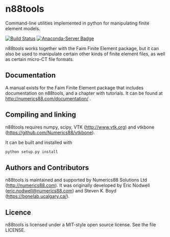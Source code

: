 # n88tools

Command-line utilities implemented in python for manipulating finite element models.

[![Build Status](https://dev.azure.com/babesler/n88/_apis/build/status/Numerics88.n88tools?branchName=master)](https://dev.azure.com/babesler/n88/_build/latest?definitionId=11&branchName=master)
[![Anaconda-Server Badge](https://anaconda.org/numerics88/n88tools/badges/installer/conda.svg)](https://anaconda.org/Numerics88/n88tools/)

n88tools works together with the Faim Finite Element package, but it can also be
used to manipulate certain other kinds of finite element files, as well as certain
micro-CT file formats.

## Documentation

A manual exists for the Faim Finite Element package that includes documentation on n88tools,
and a chapter with tutorials. It can be found at http://numerics88.com/documentation/ .

## Compiling and linking

n88tools requires numpy, scipy, VTK (http://www.vtk.org) and
vtkbone (https://github.com/Numerics88/vtkbone).

It can be built and installed with

```sh
python setup.py install
```

## Authors and Contributors

n88tools is maintained and supported by Numerics88
Solutions Ltd (http://numerics88.com). It was originally developed
by Eric Nodwell (eric.nodwell@numerics88.com) and Steven K. Boyd
(https://bonelab.ucalgary.ca/).

## Licence

n88tools is licensed under a MIT-style open source license. See the file LICENSE.
